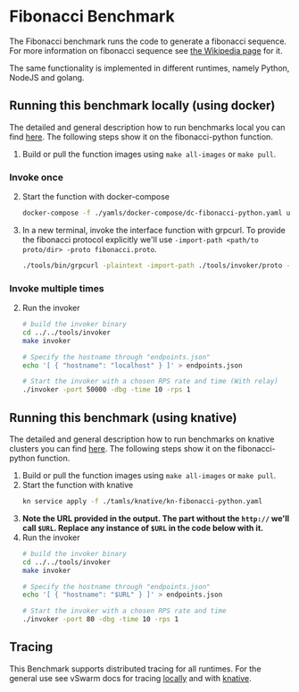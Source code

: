 # Fibonacci Benchmark

The Fibonacci benchmark runs the code to generate a fibonacci sequence. For more information on fibonacci sequence see [the Wikipedia page](https://en.wikipedia.org/wiki/Fibonacci_number) for it.

The same functionality is implemented in different runtimes, namely Python, NodeJS and golang.


## Running this benchmark locally (using docker)

The detailed and general description how to run benchmarks local you can find [here](../../docs/running_locally.md). The following steps show it on the fibonacci-python function.
1. Build or pull the function images using `make all-images` or `make pull`.
### Invoke once
2. Start the function with docker-compose
   ```bash
   docker-compose -f ./yamls/docker-compose/dc-fibonacci-python.yaml up
   ```
3. In a new terminal, invoke the interface function with grpcurl. To provide the fibonacci protocol explicitly we'll use `-import-path <path/to proto/dir> -proto fibonacci.proto`.
   ```bash
   ./tools/bin/grpcurl -plaintext -import-path ./tools/invoker/proto -proto helloworld.proto localhost:50000 helloworld.Greeter.SayHello
   ```
### Invoke multiple times
2. Run the invoker
   ```bash
   # build the invoker binary
   cd ../../tools/invoker
   make invoker

   # Specify the hostname through "endpoints.json"
   echo '[ { "hostname": "localhost" } ]' > endpoints.json

   # Start the invoker with a chosen RPS rate and time (With relay)
   ./invoker -port 50000 -dbg -time 10 -rps 1
   ```


## Running this benchmark (using knative)

The detailed and general description how to run benchmarks on knative clusters you can find [here](../../docs/running_benchmarks.md). The following steps show it on the fibonacci-python function.
1. Build or pull the function images using `make all-images` or `make pull`.
2. Start the function with knative
   ```bash
   kn service apply -f ./tamls/knative/kn-fibonacci-python.yaml
   ```
3. **Note the URL provided in the output. The part without the `http://` we'll call `$URL`. Replace any instance of `$URL` in the code below with it.**
4. Run the invoker
   ```bash
   # build the invoker binary
   cd ../../tools/invoker
   make invoker

   # Specify the hostname through "endpoints.json"
   echo '[ { "hostname": "$URL" } ]' > endpoints.json

   # Start the invoker with a chosen RPS rate and time
   ./invoker -port 80 -dbg -time 10 -rps 1
   ```
   
## Tracing
This Benchmark supports distributed tracing for all runtimes. For the general use see vSwarm docs for tracing [locally](../../docs/running_locally.md#tracing) and with [knative](../../docs/running_benchmarks.md#tracing).
